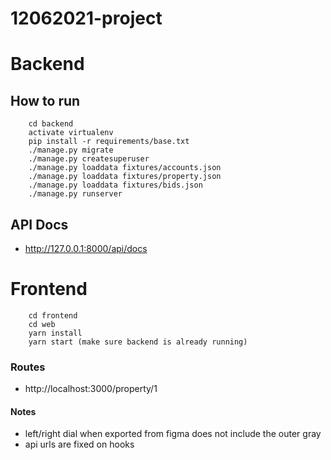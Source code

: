 # 12062021-project

# Backend

## How to run

```
    cd backend
    activate virtualenv
    pip install -r requirements/base.txt
    ./manage.py migrate
    ./manage.py createsuperuser
    ./manage.py loaddata fixtures/accounts.json
    ./manage.py loaddata fixtures/property.json
    ./manage.py loaddata fixtures/bids.json
    ./manage.py runserver
```

## API Docs

- http://127.0.0.1:8000/api/docs

# Frontend

```
    cd frontend
    cd web
    yarn install
    yarn start (make sure backend is already running)
```

### Routes

- http://localhost:3000/property/1

#### Notes

- left/right dial when exported from figma does not include the outer gray
- api urls are fixed on hooks
